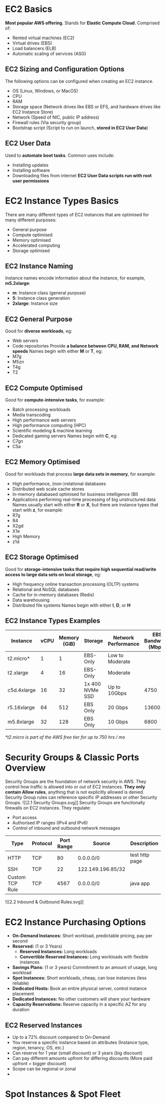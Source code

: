 # EC2 Basics
**Most popular AWS offering**.
Stands for **Elastic Compute Cloud**.
Comprised of:
- Rented virtual machines (EC2)
- Virtual drives (EBS)
- Load balancers (ELB)
- Automatic scaling of services (ASG)
## EC2 Sizing and Configuration Options
The following options can be configured when creating an EC2 instance.
- OS (Linux, Windows, or MacOS)
- CPU
- RAM
- Storage space (Network drives like EBS or EFS, and hardware drives like EC2 Instance Store)
- Network (Speed of NIC, public IP address)
- Firewall rules (Via security group)
- Bootstrap script (Script to run on launch, **stored in EC2 User Data**)
## EC2 User Data
Used to **automate boot tasks**.
Common uses include:
- Installing updates
- Installing software
- Downloading files from internet
**EC2 User Data scripts run with root user permissions**
# EC2 Instance Types Basics
There are many different types of EC2 instances that are optimised for many different purposes:
- General purpose
- Compute optimised
- Memory optimised
- Accelerated computing
- Storage optimised
## EC2 Instance Naming
Instance names encode information about the instance, for example, **m5.2xlarge**:
- **m**: Instance class (general purpose)
- **5**: Instance class generation
- **2xlarge**: Instance size
## EC2 General Purpose
Good for **diverse workloads**, eg:
- Web servers
- Code repositories
Provide **a balance between CPU, RAM, and Network speeds**
Names begin with either **M** or **T**, eg:
- M7g
- M5zn
- T4g
- T2
## EC2 Compute Optimised
Good for **compute-intensive tasks**, for example:
- Batch processing workloads
- Media transcoding
- High performance web servers
- High performance computing (HPC)
- Scientific modeling & machine learning
- Dedicated gaming servers
Names begin with **C**, eg:
- C7gn
- C5a
## EC2 Memory Optimised
Good for workloads that process **large data sets in memory**, for example:
- High performance, (non-)relational databases
- Distributed web scale cache stores
- In-memory databased optimised for business intelligence (BI)
- Applications performing real-time processing of big unstructured data
Names usually start with either **R** or **X**, but there are instance types that start with **z**, for example:
- R7g
- R4
- X2gd
- X1e
- High Memory
- z1d
## EC2 Storage Optimised
Good for **storage-intensive tasks that require high sequential read/write access to large data sets on local storage**, eg:
- High frequency online transaction processing (OLTP) systems
- Relational and NoSQL databases
- Cache for in-memory databases (Redis)
- Data warehousing
- Distributed file systems
Names begin with either **I**, **D**, or **H**
## EC2 Instance Types Examples
|Instance|vCPU|Memory (GiB)|Storage|Network Performance|EBS Bandwidth (Mbps)|
|--|--|--|--|--|--|
|t2.micro*|1|1|EBS-Only|Low to Moderate||
|t2.xlarge|4|16|EBS-Only|Moderate||
|c5d.4xlarge|16|32|1x 400 NVMe SSD|Up to 10Gbps|4750|
|r5.16xlarge|64|512|EBS Only|20 Gbps|13600|
|m5.8xlarge|32|128|EBS Only|10 Gbps|6800|
*\*t2.micro is part of the AWS free tier for up to 750 hrs / mo*
# Security Groups & Classic Ports Overview
Security Groups are the foundation of network security in AWS.
They control how traffic is allowed into or out of EC2 instances.
**They only contain Allow rules**, anything that is not explicitly allowed is denied.
Security Group rules can reference specific IP addresses or other Security Groups.
![[2.1 Security Groups.svg]]
Security Groups are functionally firewalls on EC2 instances. They regulate:
- Port access
- Authorised IP ranges (IPv4 and IPv6)
- Control of inbound and outbound network messages

|Type|Protocol|Port Range|Source|Description|
|--|--|--|--|--|
|HTTP|TCP|80|0.0.0.0/0|test http page|
|SSH|TCP|22|122.149.196.85/32||
|Custom TCP Rule|TCP|4567|0.0.0.0/0|java app|

![[2.2 Inbound & Outbound Rules.svg]]
# EC2 Instance Purchasing Options
- **On-Demand Instances:** Short workload, predictable pricing, pay per second
- **Reserved:** (1 or 3 Years)
	- **Reserved Instances:** Long workloads
	- **Convertible Reserved Instances:** Long workloads with flexible instances
- **Savings Plans:** (1 or 3 years) Commitment to an amount of usage, long workload
- **Spot Instances:** Short workloads, cheap, can lose instances (less reliable)
- **Dedicated Hosts:** Book an entire physical server, control instance placement
- **Dedicated Instances:** No other customers will share your hardware
- **Capacity Reservations:** Reserve capacity in a specific AZ for any duration
## EC2 Reserved Instances
- Up to a 72% discount compared to On-Demand
- You reserve a specific instance based on attributes (Instance type, region, tenancy, OS, etc.)
- Can reserve for 1 year (small discount) or 3 years (big discount)
- Can pay different amounts upfront for differing discounts (More paid upfront = bigger discount)
- Scope can be regional or zonal
- 
# Spot Instances & Spot Fleet